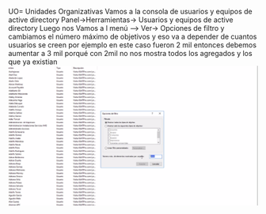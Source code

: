 
UO= Unidades Organizativas
Vamos a la consola de usuarios y equipos de active directory 
Panel->Herramientas-> Usuarios y equipos de active directory
Luego nos Vamos a l menú –> Ver-> Opciones de filtro y cambiamos el número máximo de objetivos y eso va  a depender de cuantos usuarios se creen por ejemplo en este caso fueron 2 mil entonces debemos aumentar a 3 mil porqué con 2mil no nos mostra todos los agregados y los que ya existian
![alt text](image-74.png)